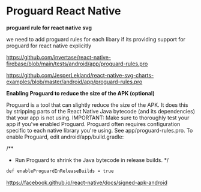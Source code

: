 # Proguard React Native

**proguard rule for react native svg**

we need to add proguard rules for each libary if its providing support for proguard for react native explicitly

https://github.com/invertase/react-native-firebase/blob/main/tests/android/app/proguard-rules.pro

https://github.com/JesperLekland/react-native-svg-charts-examples/blob/master/android/app/proguard-rules.pro

**Enabling Proguard to reduce the size of the APK (optional)**

Proguard is a tool that can slightly reduce the size of the APK. It does this by stripping parts of the React Native Java bytecode (and its dependencies) that your app is not using.
IMPORTANT: Make sure to thoroughly test your app if you've enabled Proguard. Proguard often requires configuration specific to each native library you're using. See app/proguard-rules.pro.
To enable Proguard, edit android/app/build.gradle:

/\*\*

- Run Proguard to shrink the Java bytecode in release builds.
  \*/

```bash showLineNumbers
def enableProguardInReleaseBuilds = true
```

https://facebook.github.io/react-native/docs/signed-apk-android

